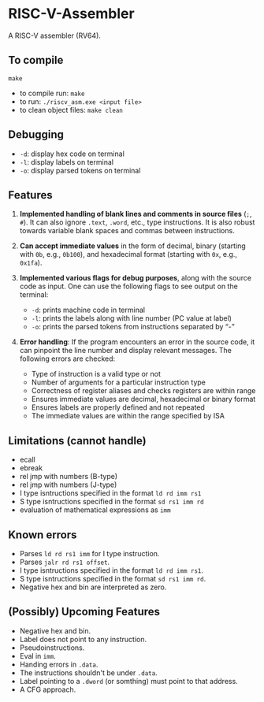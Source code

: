 # RISC-V-Assembler
A RISC-V assembler (RV64).

## To compile
`make`
- to compile run: `make`
- to run: `./riscv_asm.exe <input file>`
- to clean object files: `make clean`

## Debugging
- `-d`: display hex code on terminal
- `-l`: display labels on terminal
- `-o`: display parsed tokens on terminal

##  Features
1. **Implemented handling of blank lines and comments in source files** (`;`, `#`). It can also ignore `.text`, `.word`, etc., type instructions. It is also robust towards variable blank spaces and commas between instructions.

2. **Can accept immediate values** in the form of decimal, binary (starting with `0b`, e.g., `0b100`), and hexadecimal format (starting with `0x`, e.g., `0x1fa`).

3. **Implemented various flags for debug purposes**, along with the source code as input. One can use the following flags to see output on the terminal:

    - `-d`: prints machine code in terminal
    - `-l`: prints the labels along with line number (PC value at label)
    - `-o`: prints the parsed tokens from instructions separated by “-”

4. **Error handling**: If the program encounters an error in the source code, it can pinpoint the line number and display relevant messages. The following errors are checked:

    - Type of instruction is a valid type or not
    - Number of arguments for a particular instruction type
    - Correctness of register aliases and checks  registers are within range
    - Ensures immediate values are decimal, hexadecimal or binary format
    - Ensures labels are properly defined and not repeated
    - The immediate values are within the range specified by ISA

## Limitations (cannot handle)
- ecall
- ebreak
- rel jmp with numbers (B-type)
- rel jmp with numbers (J-type)
- I type isntructions specified in the format `ld rd imm rs1`
- S type isntructions specified in the format `sd rs1 imm rd`
- evaluation of mathematical expressions as `imm`

## Known errors
- Parses `ld rd rs1 imm` for I type instruction.
- Parses `jalr rd rs1 offset`.
- I type isntructions specified in the format `ld rd imm rs1`.
- S type isntructions specified in the format `sd rs1 imm rd`.
- Negative hex and bin are interpreted as zero.

## (Possibly) Upcoming Features
- Negative hex and bin.
- Label does not point to any instruction.
- Pseudoinstructions.
- Eval in `imm`.
- Handing errors in `.data`.
- The instructions shouldn't be under `.data`.
- Label pointing to a `.dword` (or somthing) must point to that address.
- A CFG approach.
